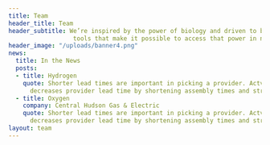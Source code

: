 ```yaml
---
title: Team
header_title: Team
header_subtitle: We’re inspired by the power of biology and driven to build
                  tools that make it possible to access that power in new ways.
header_image: "/uploads/banner4.png"
news:
  title: In the News
  posts:
  - title: Hydrogen
    quote: Shorter lead times are important in picking a provider. Actvcontent's platform
      decreases provider lead time by shortening assembly times and streamlining QA.
  - title: Oxygen
    company: Central Hudson Gas & Electric
    quote: Shorter lead times are important in picking a provider. Actvcontent's platform
      decreases provider lead time by shortening assembly times and streamlining QA.
layout: team
---
```

